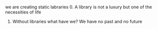 we are creating static labraries
0. A library is not a luxury but one of the necessities of life
1. Without libraries what have we? We have no past and no future
